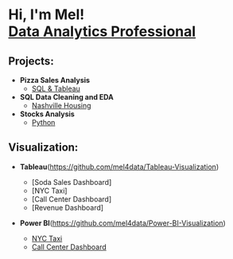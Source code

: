 <h1>Hi, I'm Mel! <br/><a href="https://github.com/mel4data">Data Analytics Professional</a>

<h2> Projects:</h2>

- <b>Pizza Sales Analysis</b>
  - [SQL & Tableau](https://github.com/mel4data/Pizza-Sales-Analysis)
- <b>SQL Data Cleaning and EDA</b>
  - [Nashville Housing](https://github.com/mel4data/Nashville-Housing-Data-Cleaning-EDA)
- <b>Stocks Analysis</b>
  - [Python](https://github.com/mel4data/Stock-Analysis)

  
<h2> Visualization:</h2>

- <b>Tableau</b>(https://github.com/mel4data/Tableau-Visualization)

  - [Soda Sales Dashboard]
  - [NYC Taxi]
  - [Call Center Dashboard]
  - [Revenue Dashboard]

- <b>Power BI</b>(https://github.com/mel4data/Power-BI-Visualization)

  - [NYC Taxi](https://github.com/mel4data/)
  - [Call Center Dashboard](https://github.com/mel4data/)
  
